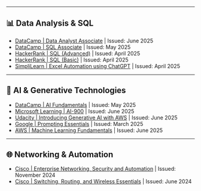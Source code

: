 
---

## 📊 Data Analysis & SQL

- [DataCamp | Data Analyst Associate](https://www.datacamp.com/certificate/DAA0015578737396) | Issued: June 2025  
- [DataCamp | SQL Associate](https://www.datacamp.com/certificate/SQA0017867161732) | Issued: May 2025  
- [HackerRank | SQL (Advanced)](https://www.hackerrank.com/certificates/8e171005b820) | Issued: April 2025  
- [HackerRank | SQL (Basic)](https://www.hackerrank.com/certificates/d34e61c71c1e) | Issued: April 2025  
- [SimpliLearn | Excel Automation using ChatGPT](https://simpli-web.app.link/e/1x0YiRLzFSb) | Issued: April 2025  

---

## 🤖 AI & Generative Technologies

- [DataCamp | AI Fundamentals](https://www.datacamp.com/skill-verification/AIF0029628181964) | Issued: May 2025  
- [Microsoft Learning | AI-900](https://learn.microsoft.com/api/credentials/share/en-us/REINAELYABUT-2042/EAEAAE3CF02A5EA1?sharingId=B02B4B30D2B9870D) | Issued: June 2025  
- [Udacity | Introducing Generative AI with AWS](https://www.udacity.com/certificate/e/69aec81a-4357-11f0-ae52-5b8fe5f4669c) | Issued: June 2025  
- [Google | Prompting Essentials](https://www.coursera.org/account/accomplishments/verify/URDFCJHJVR7S) | Issued: March 2025  
- [AWS | Machine Learning Fundamentals](https://www.credly.com/badges/1c004b5a-e348-456a-91d1-f5bcec26ad62/public_url) | Issued: June 2025  

---

## 🌐 Networking & Automation

- [Cisco | Enterprise Networking, Security and Automation](https://www.credly.com/badges/abdac35a-619c-42f0-a71b-a9530d2b3f83/public_url) | Issued: November 2024  
- [Cisco | Switching, Routing, and Wireless Essentials](https://www.credly.com/badges/d3d1c509-9b69-43a8-956e-d73b107c6aa5/public_url) | Issued: June 2024  
